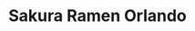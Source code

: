 ---
layout: place
title: "Sakura Ramen Orlando"
permalink: /florida/orlando/sakura-ramen-orlando.html
stateAbbr: FL
stateName: Florida
cityName: Orlando
seo:
  name: "Sakura Ramen Orlando"
  type: Restaurant
  links: null
description: "Sakura Ramen Orlando serves delicious sushi in Orlando, Florida. Try fresh Japanese dishes for a great dining experience. "
place_id: ChIJnbqgbtl_54gR70e7Up8Pr9I
photos:
  - name: >-
      places/ChIJnbqgbtl_54gR70e7Up8Pr9I/photos/AeeoHcLt8w7FsDyPFtTJBOJkHiK0ezpe0Q28pQF1NSch8whJyCxpUObALtByT61mYNl4vPs0yAlS459flswVjkp45VFWo1pFttvxWb1QEqXiRip2K_a09RFU1WMgNM4Kw61L8NFwZ3newTb0t6V8MzGmR8tAia5ZIuNsXdhRSO12v9wX71gycBhU6uMvZhDGSSQ8zIj22YrmNM5Vig2IFlvejCZJizEdBHsI_vBNmCInC1MJZJG3uYlUYs61AV9R2uAVmwYmjFRiEmjZPR9Di8e12dB1g-9raSzfIH-jgcid5WhB0Q
    widthPx: 1280
    heightPx: 1707
    authorAttributions:
      - displayName: Sakura Ramen Orlando
        uri: https://maps.google.com/maps/contrib/103681873829205874999
        photoUri: >-
          https://lh3.googleusercontent.com/a-/ALV-UjUMJ_mFDKhvmf2-8clPSc8GzY__-3YmOUeEqCa4XC_dlKn18NU=s100-p-k-no-mo
    flagContentUri: >-
      https://www.google.com/local/imagery/report/?cb_client=maps_api_places.places_api&image_key=!1e10!2sAF1QipM62K0Ek7C6bFmkqv7UIxfJADVl64mejwoCXGW6&hl=en-US
    googleMapsUri: >-
      https://www.google.com/maps/place//data=!3m4!1e2!3m2!1sAF1QipM62K0Ek7C6bFmkqv7UIxfJADVl64mejwoCXGW6!2e10!4m2!3m1!1s0x88e77fd96ea0ba9d:0xd2af0f9f52bb47ef
  - name: >-
      places/ChIJnbqgbtl_54gR70e7Up8Pr9I/photos/AeeoHcLpIQDBQToJ7t27cnyeNyaHw1-NlD-sV2xNDI8Zm4VVgvD3K5FaSYMebuB3jmVjNqjytJY86-fCXoJyRxJm0jgHn0jLhC0-ZDz1Q-8_moBrU2kloFUWT8CnNSu3lqMnEctON-lPfGwRDf364SwDG8V6uCoNwBwBjSg8PblIClB-yUllJPHughq3OBQaV3fDiOacQ-Mw8vmAltpn_2C21DGw_Kke3a9OfR5DtoeFKDKHbrFxLlt20xI3ERfgYU3R-CJ2i_lgR-8WmF-1TbodWhM02uhHw7emrrzuAFnlC5lwiA
    widthPx: 1702
    heightPx: 1276
    authorAttributions:
      - displayName: Sakura Ramen Orlando
        uri: https://maps.google.com/maps/contrib/103681873829205874999
        photoUri: >-
          https://lh3.googleusercontent.com/a-/ALV-UjUMJ_mFDKhvmf2-8clPSc8GzY__-3YmOUeEqCa4XC_dlKn18NU=s100-p-k-no-mo
    flagContentUri: >-
      https://www.google.com/local/imagery/report/?cb_client=maps_api_places.places_api&image_key=!1e10!2sAF1QipPSnolvO8GzuAPb2uNcmWChN5LCYoFuLSfXdUU4&hl=en-US
    googleMapsUri: >-
      https://www.google.com/maps/place//data=!3m4!1e2!3m2!1sAF1QipPSnolvO8GzuAPb2uNcmWChN5LCYoFuLSfXdUU4!2e10!4m2!3m1!1s0x88e77fd96ea0ba9d:0xd2af0f9f52bb47ef
  - name: >-
      places/ChIJnbqgbtl_54gR70e7Up8Pr9I/photos/AeeoHcKxSwSSZPQVNVPb1lVH82oDUwjvyilHh3qFSFoON6jTm9DbLrTvf1k7OKPXX5JabrB6kt1taDlu9y5uUuiktiHQoV0UU8cWIbaQ7g8SAgCmm36wxvqm3x8NnrK4ejJAiOyH0alH9d9ss0aetIh5JaMRJM03bpqBVLGgigkiQoR8Yjw9tpIJpvcQ4jJ37gpsOBEFVmzPe8HUKOphOWd0YSyxNAUBS-X7EVbz4uUUADs2w2_5B5EFPWFuug4Lc7h0G8rh4JnmSvTyst4bEgwHzxE4yE-LCTGiemF3c9uxEq3KfA
    widthPx: 3000
    heightPx: 3246
    authorAttributions:
      - displayName: Sakura Ramen Orlando
        uri: https://maps.google.com/maps/contrib/103681873829205874999
        photoUri: >-
          https://lh3.googleusercontent.com/a-/ALV-UjUMJ_mFDKhvmf2-8clPSc8GzY__-3YmOUeEqCa4XC_dlKn18NU=s100-p-k-no-mo
    flagContentUri: >-
      https://www.google.com/local/imagery/report/?cb_client=maps_api_places.places_api&image_key=!1e10!2sAF1QipNpXpbWa3ft7LyOAPDAkjpv-3VIMHNE02cdlWry&hl=en-US
    googleMapsUri: >-
      https://www.google.com/maps/place//data=!3m4!1e2!3m2!1sAF1QipNpXpbWa3ft7LyOAPDAkjpv-3VIMHNE02cdlWry!2e10!4m2!3m1!1s0x88e77fd96ea0ba9d:0xd2af0f9f52bb47ef
  - name: >-
      places/ChIJnbqgbtl_54gR70e7Up8Pr9I/photos/AeeoHcKm_kUWvQfs2VK6BWeAaEALQ4CxgZa9Q14SADL0LZ-sYtBloTEmOPCtV63AZejQftNLvHA4HZ4dGpTsRmCAAO4nzDI_rvHPytm33gg0NcBOsS-JrWGg4Hqyr-7gQvM3fwFOW3ns5oPwTDZtmtFyhowsCP5dmtjXJLcEqN1x7NdJrIr9N1ZDaM_eZXz7r2YB_X2EE7N6C8DAHike2YqWHGzrpKKEuD4_kUlvjneX7yeIVnC8-wIABWi70g_g4nuje684yGka9ttAeqIzCChipdoe47O8glH1TpzAeVWza68vhjKvznIhZa150IkKzkP0HiC_bwGhcIx736SoH5Dv-uQbQzrYjB0lc7zfn2pG6K9V4EyLUIlqdoMl274r8FKk3Ii-ndxd3K8_Xl3-Z-QB6TvdfiUqNSCrbJrWgaPIeBJfJUE
    widthPx: 3000
    heightPx: 4000
    authorAttributions:
      - displayName: Waiyan Nyunt
        uri: https://maps.google.com/maps/contrib/103582423528050182724
        photoUri: >-
          https://lh3.googleusercontent.com/a-/ALV-UjVue_5cNVj7oOV1qQGM-udSWJDVXcOtuBHrwgOVOiTKr1CeLgVAfg=s100-p-k-no-mo
    flagContentUri: >-
      https://www.google.com/local/imagery/report/?cb_client=maps_api_places.places_api&image_key=!1e10!2sCIHM0ogKEICAgMDIuMHS9gE&hl=en-US
    googleMapsUri: >-
      https://www.google.com/maps/place//data=!3m4!1e2!3m2!1sCIHM0ogKEICAgMDIuMHS9gE!2e10!4m2!3m1!1s0x88e77fd96ea0ba9d:0xd2af0f9f52bb47ef
  - name: >-
      places/ChIJnbqgbtl_54gR70e7Up8Pr9I/photos/AeeoHcIlZBkN8KyNG8t2n1jn1xLwHmjCwrTc5TJZ2GfAJbLPyWVknv0H-E52wsmWQkk_YyucR-Dop_qulqmJeoNZmfDGROvGIBsetftqA2BnnpeDsjRA83hc802elqDpDyJpe78FOiXybRtb0ZVxCFewV1gtqPVpF-yY5cKq_odYJfD4F3EgEuWG2kiErGAljVULZQPeLa3YiqSEQ7idyWHpR5AIF5bFxtknfu4KlzzZBycz7z-6ErJyeWbFlMpVkrTWgN9l-uYtk4BqydJDpZk-nCxwlcLWI3Ur3a12RkvPpAabhg
    widthPx: 1325
    heightPx: 1355
    authorAttributions:
      - displayName: Sakura Ramen Orlando
        uri: https://maps.google.com/maps/contrib/103681873829205874999
        photoUri: >-
          https://lh3.googleusercontent.com/a-/ALV-UjUMJ_mFDKhvmf2-8clPSc8GzY__-3YmOUeEqCa4XC_dlKn18NU=s100-p-k-no-mo
    flagContentUri: >-
      https://www.google.com/local/imagery/report/?cb_client=maps_api_places.places_api&image_key=!1e10!2sAF1QipMI1X1MGlG37GmhokAqU4maL6bHJn5xH6tDms2D&hl=en-US
    googleMapsUri: >-
      https://www.google.com/maps/place//data=!3m4!1e2!3m2!1sAF1QipMI1X1MGlG37GmhokAqU4maL6bHJn5xH6tDms2D!2e10!4m2!3m1!1s0x88e77fd96ea0ba9d:0xd2af0f9f52bb47ef
  - name: >-
      places/ChIJnbqgbtl_54gR70e7Up8Pr9I/photos/AeeoHcJqk3Qi5gR6gZfJ5bCqiGSNCWoQKU9Ll3OPYr-A2WhgTEyvXiDE2tRfAetJFthUJyu9CKJ39QbFlZrwu7FeiW3NZ2Ui3n4ZKmBO3qBeRIeP4OMfWyQW_0dx9uCvno22Ahd7poZG_xcjhpgCpYpMr21f7xwswwbC9g3EUmqYxdnyqKsGV88jrFteT6D955-v08VIFPMMFEcGU4wR1F28oNXC25kn3LpcUfJmWnEhjWHlUSQROKoB2YDt9RKAsGiE2PHpe9_0WgyyAruhrzeW9uDxWkEEeIqj5c-qQpVTYYGpkg
    widthPx: 3000
    heightPx: 3065
    authorAttributions:
      - displayName: Sakura Ramen Orlando
        uri: https://maps.google.com/maps/contrib/103681873829205874999
        photoUri: >-
          https://lh3.googleusercontent.com/a-/ALV-UjUMJ_mFDKhvmf2-8clPSc8GzY__-3YmOUeEqCa4XC_dlKn18NU=s100-p-k-no-mo
    flagContentUri: >-
      https://www.google.com/local/imagery/report/?cb_client=maps_api_places.places_api&image_key=!1e10!2sAF1QipOnkcyo68WjIJRnw__tl-qjMP1yHgWYkGhaOQNl&hl=en-US
    googleMapsUri: >-
      https://www.google.com/maps/place//data=!3m4!1e2!3m2!1sAF1QipOnkcyo68WjIJRnw__tl-qjMP1yHgWYkGhaOQNl!2e10!4m2!3m1!1s0x88e77fd96ea0ba9d:0xd2af0f9f52bb47ef
  - name: >-
      places/ChIJnbqgbtl_54gR70e7Up8Pr9I/photos/AeeoHcLhE5UfJNJDEoc2oWuKgZ-dOM6YwF5mXAQ_PFI3ho34U3vjxwa3CIayM46rNJa8pO5HBXigNu_iqAKgt1r_K2s9BktLOItKbkj3QZwV_afsvXVqnNSY-SAKBmDzOYYWCJClseLaf6_QC4GSsSxsMemTTCfv8qGUN-NS2Z7uyJ3zSVomYMO1NFlWXqJHekRnTeZkjMz5OGfuictjAKw3DTNDq-2dySHIUhte83BlcW_cyWxZEd2E8w5fZK5YKvVStpv38WC1W_1blTIr3BikFpejOSquuhJLbgSu8eNsV79MAg
    widthPx: 3000
    heightPx: 3278
    authorAttributions:
      - displayName: Sakura Ramen Orlando
        uri: https://maps.google.com/maps/contrib/103681873829205874999
        photoUri: >-
          https://lh3.googleusercontent.com/a-/ALV-UjUMJ_mFDKhvmf2-8clPSc8GzY__-3YmOUeEqCa4XC_dlKn18NU=s100-p-k-no-mo
    flagContentUri: >-
      https://www.google.com/local/imagery/report/?cb_client=maps_api_places.places_api&image_key=!1e10!2sAF1QipN8G_L7lTfRWPZEOrp4yHGgQyslvVNgb60wwhsE&hl=en-US
    googleMapsUri: >-
      https://www.google.com/maps/place//data=!3m4!1e2!3m2!1sAF1QipN8G_L7lTfRWPZEOrp4yHGgQyslvVNgb60wwhsE!2e10!4m2!3m1!1s0x88e77fd96ea0ba9d:0xd2af0f9f52bb47ef
  - name: >-
      places/ChIJnbqgbtl_54gR70e7Up8Pr9I/photos/AeeoHcLLhZ5hOutm_iPOvBtV2d51AA4FiPqhgWhPFEAk9P4XJLSaDAUUGw7uLEaSWd1ihFO7QbgdrNISb2eRXb9_hSSaWikTWMKQ-mFO6vFH_I2BAPST1BDJRUhRNFbNmNGIIQ3GTZNwUerTRVUbNHh7Ny0NoizOxZ7DI8qSgIazfmS7eRjxTdrtelGrBx1fn9AxK2sY59s5ppj01vESX9pBHQ4E_4wefUE07nmlc4wFXMf_rhGoJibEWEe4kOjGacBQHFtteT7Um5Bdk44SGcx4krz8oWTbjOpOQ1sDAFOXezdo7w
    widthPx: 3000
    heightPx: 2538
    authorAttributions:
      - displayName: Sakura Ramen Orlando
        uri: https://maps.google.com/maps/contrib/103681873829205874999
        photoUri: >-
          https://lh3.googleusercontent.com/a-/ALV-UjUMJ_mFDKhvmf2-8clPSc8GzY__-3YmOUeEqCa4XC_dlKn18NU=s100-p-k-no-mo
    flagContentUri: >-
      https://www.google.com/local/imagery/report/?cb_client=maps_api_places.places_api&image_key=!1e10!2sAF1QipNGXwXLeFPuvb-pZqrasxfr8ivdxuW5-iVjWS4G&hl=en-US
    googleMapsUri: >-
      https://www.google.com/maps/place//data=!3m4!1e2!3m2!1sAF1QipNGXwXLeFPuvb-pZqrasxfr8ivdxuW5-iVjWS4G!2e10!4m2!3m1!1s0x88e77fd96ea0ba9d:0xd2af0f9f52bb47ef
  - name: >-
      places/ChIJnbqgbtl_54gR70e7Up8Pr9I/photos/AeeoHcKvy8iZQqaHTAsiSMmZaqR6bwMD-QvWCCAsyIkf4IrxP3cEHrLphY2Tsf95a-OMu19P4xqZzcg9ZgS5WlSj8n1FAz5PhvImDE1g-jaO4xsj3u0goHKP8hcPiKpGTYSDidvRgp8tkO9Hd995juxDF4WOcDryCmbeagkPsj39WrlTrJv44pYCNWByN3XBDNXvyhVLggmL948_Do6wNP36JTlVJsa6hwH6RnUMQHV9RmQh8sMsvCjGCBdRctsyxHlkDvLy6IWR5HFLZP_97X5oiwSODoO85_7Gl7Pfhc1u-pdwOg
    widthPx: 2904
    heightPx: 2268
    authorAttributions:
      - displayName: Sakura Ramen Orlando
        uri: https://maps.google.com/maps/contrib/103681873829205874999
        photoUri: >-
          https://lh3.googleusercontent.com/a-/ALV-UjUMJ_mFDKhvmf2-8clPSc8GzY__-3YmOUeEqCa4XC_dlKn18NU=s100-p-k-no-mo
    flagContentUri: >-
      https://www.google.com/local/imagery/report/?cb_client=maps_api_places.places_api&image_key=!1e10!2sAF1QipMT5owW3-it1j2fuGFd2bHnc7PLSx7WR3DnVDrY&hl=en-US
    googleMapsUri: >-
      https://www.google.com/maps/place//data=!3m4!1e2!3m2!1sAF1QipMT5owW3-it1j2fuGFd2bHnc7PLSx7WR3DnVDrY!2e10!4m2!3m1!1s0x88e77fd96ea0ba9d:0xd2af0f9f52bb47ef
  - name: >-
      places/ChIJnbqgbtl_54gR70e7Up8Pr9I/photos/AeeoHcKFERvO0rHVdNpOkyuifcahbx4fzAiberIjVbtt1lsvjm85C_PwtnkBldlpVin318maGkt6YygRX4T5eD2ffLCdtczWUx5cZzbXssmroXDTV8-cXs4lViSq9uojkDPAMN6IHSf9bSFVwquIsBMSAKumK-vhqFGJO51z5xPJcN3xTOP2Ax6D0ubjNXyC87xWTB3fmx3eE9DUv5iDp-oc5mC6PQr61eBentfDdZ38IYA9DTIG9ix6WMOxf7VFOgkE-d5JKeWuQgT8Vfy4-gQ24inBwknmW8ZnqnfuFjuKv4-hb8m8uNYklZsqKpRluCUeoTYpI1vIkkwuy4x-kRIPjM5scZ5LXmJarh4rkPf1lz0km1zhbs68WwLGaim0Bh9P82A2x95vFqUHVRrCqT3g_8vSCBbaybmtBMN0J60X-Qk-Uj0
    widthPx: 3000
    heightPx: 4000
    authorAttributions:
      - displayName: P L
        uri: https://maps.google.com/maps/contrib/107741481954653725306
        photoUri: >-
          https://lh3.googleusercontent.com/a-/ALV-UjUHAdqwq6Deecm9OJRSu9434PkU1uB09lLQehFR4KkKmLMd4HiY=s100-p-k-no-mo
    flagContentUri: >-
      https://www.google.com/local/imagery/report/?cb_client=maps_api_places.places_api&image_key=!1e10!2sCIHM0ogKEICAgMDQ58-YzwE&hl=en-US
    googleMapsUri: >-
      https://www.google.com/maps/place//data=!3m4!1e2!3m2!1sCIHM0ogKEICAgMDQ58-YzwE!2e10!4m2!3m1!1s0x88e77fd96ea0ba9d:0xd2af0f9f52bb47ef
address: 4848 S Apopka Vineland Rd Suite 208, Orlando, FL 32819, USA
street: 4848 S Apopka Vineland Rd Suite 208
city: Orlando
state: FL
zip: '32819'
country: USA
neighborhood: null
latitude: '28.491166'
longitude: '-81.510453'
accessibility_options:
  wheelchairAccessibleParking: true
  wheelchairAccessibleEntrance: true
  wheelchairAccessibleSeating: true
business_status: OPERATIONAL
name: Sakura Ramen Orlando
google_maps_links:
  directionsUri: >-
    https://www.google.com/maps/dir//''/data=!4m7!4m6!1m1!4e2!1m2!1m1!1s0x88e77fd96ea0ba9d:0xd2af0f9f52bb47ef!3e0
  placeUri: https://maps.google.com/?cid=15181370045851453423
  writeAReviewUri: >-
    https://www.google.com/maps/place//data=!4m3!3m2!1s0x88e77fd96ea0ba9d:0xd2af0f9f52bb47ef!12e1
  reviewsUri: >-
    https://www.google.com/maps/place//data=!4m4!3m3!1s0x88e77fd96ea0ba9d:0xd2af0f9f52bb47ef!9m1!1b1
  photosUri: >-
    https://www.google.com/maps/place//data=!4m3!3m2!1s0x88e77fd96ea0ba9d:0xd2af0f9f52bb47ef!10e5
primary_type: Restaurant
opening_hours:
  regular: null
  current: null
secondary_opening_hours:
  regular:
    weekdayDescriptions: null
    type: null
  current:
    weekdayDescriptions: null
    type: null
phone: null
price_level: null
price_range: null
rating: null
rating_count: 0
website: null
reviews: null
parking_options: null
payment_options: null
allow_dogs: null
curbside_pickup: null
delivery: null
dine_in: null
good_for_children: null
good_for_groups: null
good_for_sports: null
live_music: null
menu_for_children: null
outdoor_seating: null
reservable: null
restroom: null
serves_beer: null
serves_breakfast: null
serves_brunch: null
serves_cocktails: null
serves_coffee: null
serves_dinner: null
serves_dessert: null
serves_lunch: null
serves_vegetarian_food: null
serves_wine: null
takeout: null
update_category: essentials
summary: null

---